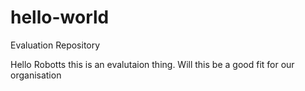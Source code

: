 # hello-world
Evaluation Repository

Hello Robotts this is an evalutaion thing. 
Will this be a good fit for our organisation
